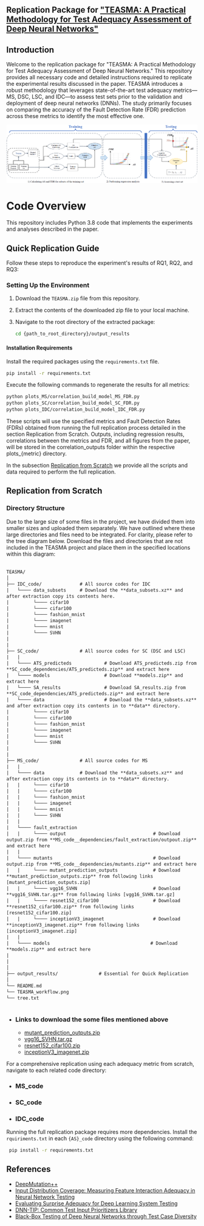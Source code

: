 ## Replication Package for ["TEASMA: A Practical Methodology for Test Adequacy Assessment of Deep Neural Networks"](https://ieeexplore.ieee.org/document/10720834)


## Introduction

Welcome to the replication package for "TEASMA: A Practical Methodology for Test Adequacy Assessment of Deep Neural Networks." This repository provides all necessary code and detailed instructions required to replicate the experimental results discussed in the paper. TEASMA introduces a robust methodology that leverages state-of-the-art test adequacy metrics—MS, DSC, LSC, and IDC—to assess test sets prior to the validation and deployment of deep neural networks (DNNs). The study primarily focuses on comparing the accuracy of the Fault Detection Rate (FDR) prediction across these metrics to identify the most effective one.

![TEASMA workflow](TEASMA_workflow.png)
# Code Overview

This repository includes Python 3.8 code that implements the experiments and analyses described in the paper.

## Quick Replication Guide <a name="Quick-Replication"></a>

Follow these steps to reproduce the experiment's results of RQ1, RQ2, and RQ3:


### Setting Up the Environment

1. Download the `TEASMA.zip` file from this repository.
2. Extract the contents of the downloaded zip file to your local machine.
3. Navigate to the root directory of the extracted package:

    ```bash
    cd {path_to_root_directory}/output_results
    ```
#### Installation Requirements

Install the required packages using the `requirements.txt` file.
```bash
pip install -r requirements.txt
```

Execute the following commands to regenerate the results for all metrics:

```bash
python plots_MS/correlation_build_model_MS_FDR.py
python plots_SC/correlation_build_model_SC_FDR.py
python plots_IDC/correlation_build_model_IDC_FDR.py
```

These scripts will use the specified metrics and Fault Detection Rates (FDRs) obtained from running the full replication process detailed in the section Replication from Scratch. Outputs, including regression results, correlations between the metrics and FDR, and all figures from the paper, will be stored in the correlation_outputs folder within the respective plots_{metric} directory.


In the subsection [Replication from Scratch](#Replication-from-Scratch) we provide all the scripts and data required to perform the full replication.



## Replication from Scratch <a name="Replication-from-Scratch"></a>

### Directory Structure
Due to the large size of some files in the project, we have divided them into smaller sizes and uploaded them separately. We have outlined where these large directories and files need to be integrated. For clarity, please refer to the tree diagram below. Download the files and directories that are not included in the TEASMA project and place them in the specified locations within this diagram:

```

TEASMA/
│
├── IDC_code/              # All source codes for IDC
|   └──── data_subsets     # Download the **data_subsets.xz** and after extraction copy its contents here. 
|         └──── cifar10
|         └──── cifar100
|         └──── fashion_mnist
|         └──── imagenet
|         └──── mnist
|         └──── SVHN
|
|
├── SC_code/               # All source codes for SC (DSC and LSC)
|   |
|   └──── ATS_predicteds            # Download ATS_predicteds.zip from **SC_code_dependencies/ATS_predicteds.zip** and extract here
|   └──── models                    # Download **models.zip** and extract here
|   └──── SA_results                # Download SA_results.zip from **SC_code_dependencies/ATS_predicteds.zip** and extract here
|   └──── data                      # Download the **data_subsets.xz** and after extraction copy its contents in to **data** directory. 
|         └──── cifar10
|         └──── cifar100
|         └──── fashion_mnist
|         └──── imagenet
|         └──── mnist
|         └──── SVHN
|
|
├── MS_code/               # All source codes for MS
|   |
|   └──── data             # Download the **data_subsets.xz** and after extraction copy its contents in to **data** directory.  
|   |     └──── cifar10
|   |     └──── cifar100
|   |     └──── fashion_mnist
|   |     └──── imagenet
|   |     └──── mnist
|   |     └──── SVHN
|   |   
|   └──── fault_extraction
|   |     └──── output                                # Download output.zip from **MS_code__dependencies/fault_extraction/outpout.zip** and extract here
|   |     
|   └──── mutants                                     # Download output.zip from **MS_code__dependencies/mutants.zip** and extract here 
|   |     └──── mutant_prediction_outputs             # Download **mutant_prediction_outputs.zip** from following links [mutant_prediction_outputs.zip]
|   |     └──── vgg16_SVHN                            # Download **vgg16_SVHN.tar.gz** from following links [vgg16_SVHN.tar.gz]
|   |     └──── resnet152_cifar100                    # Download **resnet152_cifar100.zip** from following links [resnet152_cifar100.zip]
|   |     └──── inceptionV3_imagenet                  # Download **inceptionV3_imagenet.zip** from following links [inceptionV3_imagenet.zip]
|   |
|   └──── models                                     # Download **models.zip** and extract here
|
|
│
├── output_results/               # Essential for Quick Replication 
│
└── README.md
└── TEASMA_workflow.png
└── tree.txt


```
* ### Links to download the some files mentioned above 

    - [mutant_prediction_outputs.zip](https://uottawa-my.sharepoint.com/personal/aabba038_uottawa_ca/Documents/TEASMA_5th_July_2024_requirements?csf=1&web=1&e=yxs26a)
    - [vgg16_SVHN.tar.gz](https://uottawa-my.sharepoint.com/personal/aabba038_uottawa_ca/Documents/TEASMA_5th_July_2024_requirements?csf=1&web=1&e=yxs26a)
    - [resnet152_cifar100.zip](https://uottawa-my.sharepoint.com/personal/aabba038_uottawa_ca/Documents/TEASMA_5th_July_2024_requirements?csf=1&web=1&e=yxs26a)
    - [inceptionV3_imagenet.zip](https://uottawa-my.sharepoint.com/personal/aabba038_uottawa_ca/Documents/TEASMA_5th_July_2024_requirements?csf=1&web=1&e=yxs26a)


For a comprehensive replication using each adequacy metric from scratch, navigate to each related code directory:

* ### MS_code
* ### SC_code
* ### IDC_code

Running the full replication package requires more dependencies. Install the `rquiriments.txt` in each `{AS}_code` directory using the following command:

```bash
 pip install -r requirements.txt
```


## References
- [DeepMutation++](https://sites.google.com/view/deepmutationpp/home)
- [Input Distribution Coverage: Measuring Feature Interaction Adequacy in Neural Network Testing](https://github.com/less-lab-uva/InputDistributionCoverage/tree/main)
- [Evaluating Surprise Adequacy for Deep Learning System Testing](https://github.com/coinse/sadl)
- [DNN-TIP: Common Test Input Prioritizers Library](https://github.com/testingautomated-usi/dnn-tip)
- [Black-Box Testing of Deep Neural Networks through Test Case Diversity](https://github.com/zohreh-aaa/DNN-Testing/tree/main) 


